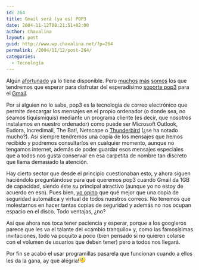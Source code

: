 ```yaml
---
id: 264
title: Gmail será (ya es) POP3
date: 2004-11-12T08:21:51+02:00
author: Chavalina
layout: post
guid: http://www.wp.chavalina.net/?p=264
permalink: /2004/11/12/post-264/
categories:
  - Tecnología
---
```

Alg&uacute;n <a href="http://www.isopixel.net/archives/002124.html" target="_blank">afortunado</a> ya lo tiene disponible. Pero <a href="http://zootropo.f2o.org/archivos/2004/11/11/nueva-caracteristica-para-gmail-soporte-pop3/" target="_blank">muchos</a> <a href="http://dmnet.bitacoras.com/index.php?id=5505" target="_blank">más</a> <a href="http://www.chavalina.net" target="_blank">somos</a> los que tendremos que esperar para disfrutar del esperad&iacute;simo <a href="http://gmail.google.com/support/bin/answer.py?answer=10350" target="_blank">soporte pop3</a> para el <a href="http://www.gmail.com" target="_blank">Gmail</a>.

Por si alguien no lo sabe, pop3 es la tecnolog&iacute;a de correo electrónico que permite descargar los mensajes en el propio ordenador (o donde sea, no seamos tiquismiquis) mediante un programa cliente (es decir, que nosotros instalamos en nuestro ordenador) como puede ser Microsoft Outlook, Eudora, Incredimail, The Bat!, Netscape o <a href="http://www.mozilla.org/products/thunderbird/" target="_blank">Thunderbird</a> (&iquest;se ha notado mucho?). As&iacute; siempre tendremos una copia de los mensajes que hemos recibido y podremos consultarlos en cualquier momento, aunque no tengamos internet, además de poder guardar esos mensajes especiales que a todos nos gusta conservar en esa carpetita de nombre tan discreto que llama demasiado la atención.

Hay cierto sector que desde el principio cuestionaban esto, y ahora siguen haciéndolo preguntándose para qué queremos pop3 cuando Gmail da 1GB de capacidad, siendo éste su principal atractivo (aunque yo no estoy de acuerdo en eso). Pues bien, <a href="http://zootropo.f2o.org/archivos/2004/11/11/nueva-caracteristica-para-gmail-soporte-pop3/#comment-1658" target="_blank">yo opino</a> que qué mejor que una copia de seguridad automática y virtual de todos nuestros correos. No tenemos que molestarnos en hacer tantas copias de seguridad y además no nos ocupan espacio en el disco. Todo ventajas, &iquest;no?

As&iacute; que ahora nos toca tener paciencia y esperar, porque a los googleros parece que les va el talante del «cambio tranquilo» y, como las famos&iacute;simas invitaciones, todo va poquito a poco (bien pensado si no quieren colarse con el volumen de usuarios que deben tener) pero a todos nos llegará.

Por fin se acabó el usar programillas pasarela que funcionan cuando a ellos les da la gana, ay que alegr&iacute;a!![emo](/imagenes/emoticonos/guino.gif)